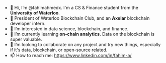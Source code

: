 - 👋 Hi, I’m @fahimahmedx. I'm a CS & Finance student from the **University of Waterloo**.
- 💼 President of Waterloo Blockchain Club, and an **Axelar** blockchain developer intern.
- 👀 I’m interested in data science, blockchain, and finance.
- 🌱 I’m currently learning **on-chain analytics**. Data on the blockchain is super valuable.
- 💞️ I’m looking to collaborate on any project and try new things, especially if it's data, blockchain, or open-source related.
- 📫 How to reach me: https://www.linkedin.com/in/fahim-a/

<!---
fahimahmedx/fahimahmedx is a ✨ special ✨ repository because its `README.md` (this file) appears on your GitHub profile.
You can click the Preview link to take a look at your changes.
--->

